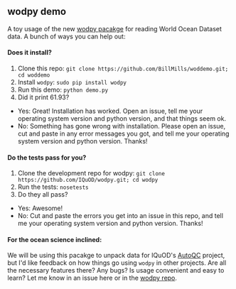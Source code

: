 ## wodpy demo

A toy usage of the new [wodpy pacakge](https://github.com/BillMills/wodpy) for reading World Ocean Dataset data. A bunch of ways you can help out:

#### Does it install?

 1. Clone this repo: `git clone https://github.com/BillMills/woddemo.git; cd woddemo`
 2. Install `wodpy`: `sudo pip install wodpy`
 3. Run this demo: `python demo.py`
 4. Did it print 61.93?
  - Yes: Great! Installation has worked. Open an issue, tell me your operating system version and python version, and that things seem ok.
  - No: Something has gone wrong with installation. Please open an issue, cut and paste in any error messages you got, and tell me your operating system version and python version. Thanks!

#### Do the tests pass for you?
 
 1. Clone the development repo for wodpy: `git clone https://github.com/IQuOD/wodpy.git; cd wodpy`
 2. Run the tests: `nosetests`
 3. Do they all pass?
  - Yes: Awesome!
  - No: Cut and paste the errors you get into an issue in this repo, and tell me your operating system version and python version. Thanks!

#### For the ocean science inclined:

 We will be using this pacakge to unpack data for IQuOD's [AutoQC](https://github.com/IQuOD/AutoQC) project, but I'd like feedback on how things go using `wodpy` in other projects. Are all the necessary features there? Any bugs? Is usage convenient and easy to learn? Let me know in an issue here or in the [wodpy repo](https://github.com/IQuOD/wodpy).
